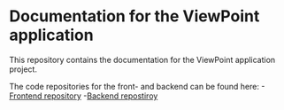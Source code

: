 # Documentation for the ViewPoint application
This repository contains the documentation for the ViewPoint application project.

The code repositories for the front- and backend can be found here:
-[Frontend repository](https://github.com/MaatwerkS3-4/Frontend)
-[Backend repostiroy](https://github.com/MaatwerkS3-4/Backend)
